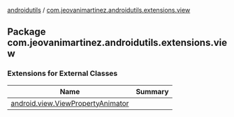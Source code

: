 [androidutils](../index.md) / [com.jeovanimartinez.androidutils.extensions.view](./index.md)

## Package com.jeovanimartinez.androidutils.extensions.view

### Extensions for External Classes

| Name | Summary |
|---|---|
| [android.view.ViewPropertyAnimator](android.view.-view-property-animator/index.md) |  |
